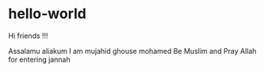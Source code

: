 # hello-world
Hi friends !!!

Assalamu aliakum I am mujahid ghouse mohamed Be Muslim and Pray Allah for entering jannah

